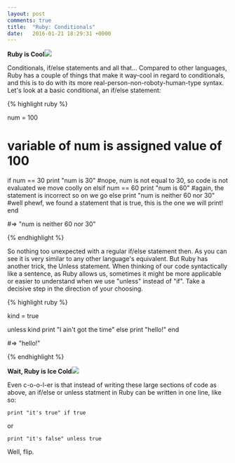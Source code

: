 ```yaml
---
layout: post
comments: true
title:  "Ruby: Conditionals"
date:   2016-01-21 18:29:31 +0000
---
```


<strong>Ruby is Cool</strong><img src="https://rfclipart.com/image/small/42-ba-c9/isolated-cartoon-orange-sun-in-sunglasses-Download-Royalty-free-Vector-File-EPS-46737.jpg">

Conditionals, if/else statements and all that... Compared to other languages, Ruby has a couple of things that make it way-cool in regard to conditionals, and this is to do with its more real-person-non-roboty-human-type syntax. Let's look at a basic conditional, an if/else statement:

{% highlight ruby %}

num = 100
# variable of num is assigned value of 100

if num == 30
  	print "num is 30"
#nope, num is not equal to 30, so code is not evaluated we move coolly on
elsif num == 60
	print "num is 60"
#again, the statement is incorrect so on we go
else
	print "num is neither 60 nor 30"
#well phewf, we found a statement that is true, this is the one we will print!
end

#=> "num is neither 60 nor 30"

{% endhighlight %}

So nothing too unexpected with a regular if/else statement then. As you can see it is very similar to any other language's equivalent. But Ruby has another trick, the Unless statement. When thinking of our code syntactically like a sentence, as Ruby allows us, sometimes it might be more applicable or easier to understand when we use "unless" instead of "if". Take a decisive step in the direction of your choosing.

{% highlight ruby %}

kind = true

unless kind
	print "I ain't got the time"
else
	print "hello!"
end

#=> "hello!"

{% endhighlight %}

<strong>Wait, Ruby is Ice Cold</strong><img src="http://www.abeka.com/BookImages/ClipArt/232149/46x46y50fx50fh/232149-Purple-Ice-Pop-with-a-bite-missing-color-png.png">

Even c-o-o-l-er is that instead of writing these large sections of code as above, an if/else or unless statment in Ruby can be written in one line, like so:

`print "it's true" if true`

or 

`print "it's false" unless true`

Well, flip.
